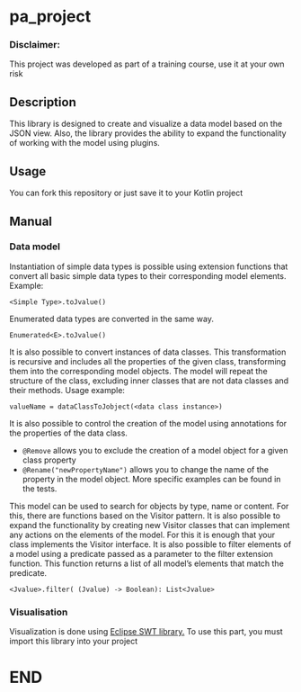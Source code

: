 # pa_project

### Disclaimer:
This project was developed as part of a training course, use it at your own risk


## Description

This library is designed to create and visualize a data model based on the JSON view. Also, the library provides the ability to expand the functionality of working with the model using plugins.

## Usage

You can fork this repository or just save it to your Kotlin project

## Manual

### Data model

Instantiation of simple data types is possible using extension functions that convert all basic simple data types to their corresponding model elements.
Example:
```
<Simple Type>.toJvalue()
```
Enumerated data types are converted in the same way.
```
Enumerated<E>.toJvalue()
```
It is also possible to convert instances of data classes. This transformation is recursive and includes all the properties of the given class, transforming them into the corresponding model objects. The model will repeat the structure of the class, excluding inner classes that are not data classes and their methods. Usage example:
```
valueName = dataClassToJobject(<data class instance>)
```
It is also possible to control the creation of the model using annotations for the properties of the data class.

* `@Remove` allows you to exclude the creation of a model object for a given class property
* `@Rename("newPropertyName")` allows you to change the name of the property in the model object.
More specific examples can be found in the tests.

This model can be used to search for objects by type, name or content. For this, there are functions based on the Visitor pattern. It is also possible to expand the functionality by creating new Visitor classes that can implement any actions on the elements of the model. For this it is enough that your class implements the Visitor interface.
It is also possible to filter elements of a model using a predicate passed as a parameter to the filter extension function. This function returns a list of all model’s elements that match the predicate.
```
<Jvalue>.filter( (Jvalue) -> Boolean): List<Jvalue>
```

### Visualisation
Visualization is done using [Eclipse SWT library.](https://www.eclipse.org/swt/)
To use this part, you must import this library into your project
# END
